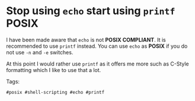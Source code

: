 # Stop using `echo` start using `printf` POSIX

I have been made aware that `echo` is not **POSIX COMPLIANT**. It is
recommended to use `printf` instead. You can use `echo` as **POSIX** if
you do not use `-n` and `-e` switches. 

At this point I would rather use `printf` as it offers me more 
such as C-Style formatting which I like to use that a lot. 

Tags: 

    #posix #shell-scripting #echo #printf
